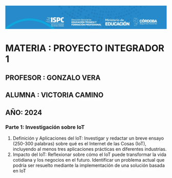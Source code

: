 ![alt text](../recursos/logo.png)

# MATERIA : PROYECTO INTEGRADOR 1

## PROFESOR : GONZALO VERA

## ALUMNA : VICTORIA CAMINO

## AÑO: 2024

### Parte 1: Investigación sobre IoT

1. Definición y Aplicaciones del IoT: Investigar y redactar un breve ensayo (250-300 palabras) sobre qué es el Internet de las Cosas (IoT), incluyendo al menos tres aplicaciones prácticas en diferentes industrias.
2. Impacto del IoT: Reflexionar sobre cómo el IoT puede transformar la vida cotidiana y los negocios en el futuro. Identificar un problema actual que podría ser resuelto mediante la implementación de una solución basada en IoT